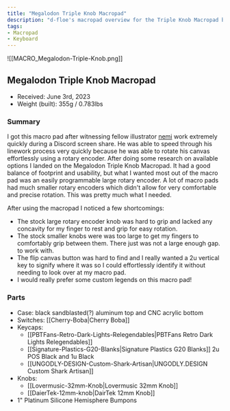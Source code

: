 ```yaml
---
title: "Megalodon Triple Knob Macropad"
description: "d-floe's macropad overview for the Triple Knob Macropad by Megalodon"
tags:
- Macropad
- Keyboard
---
```


![[MACRO_Megalodon-Triple-Knob.png]]

## Megalodon Triple Knob Macropad

- Received: June 3rd, 2023
- Weight (built):  355g / 0.783lbs
### Summary

I got this macro pad after witnessing fellow illustrator [nemi](https://twitter.com/nemmmiii) work extremely quickly during a Discord screen share. He was able to speed through his linework process very quickly because he was able to rotate his canvas effortlessly using a rotary encoder. After doing some research on available options I landed on the Megalodon Triple Knob Macropad. It had a good balance of footprint and usability, but what I wanted most out of the macro pad was an easily programmable large rotary encoder. A lot of macro pads had much smaller rotary encoders which didn't allow for very comfortable and precise rotation. This was pretty much what I needed.

After using the macropad I noticed a few shortcomings:

- The stock large rotary encoder knob was hard to grip and lacked any concavity for my finger to rest and grip for easy rotation.
- The stock smaller knobs were was too large to get my fingers to comfortably grip between them. There just was not a large enough gap. to work with.
- The flip canvas button was hard to find and I really wanted a 2u vertical key to signify where it was so I could effortlessly identify it without needing to look over at my macro pad.
- I would really prefer some custom legends on this macro pad!

### Parts

- Case: black sandblasted(?) aluminum top and CNC acrylic bottom
- Switches: [[Cherry-Boba|Cherry Boba]]
- Keycaps:
    - [[PBTFans-Retro-Dark-Lights-Relegendables|PBTFans Retro Dark Lights Relegendables]]
    - [[Signature-Plastics-G20-Blanks|Signature Plastics G20 Blanks]] 2u POS Black and 1u Black
    - [[UNGODLY-DESIGN-Custom-Shark-Artisan|UNGODLY.DESIGN Custom Shark Artisan]]
- Knobs:
    - [[Lovermusic-32mm-Knob|Lovermusic 32mm Knob]]
    - [[DaierTek-12mm-knob|DairTek 12mm Knob]]
- 1" Platinum Silicone Hemisphere Bumpons
